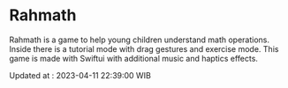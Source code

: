 # Rahmath

Rahmath is a game to help young children understand math operations. Inside there is a tutorial mode with drag gestures and exercise mode. This game is made with Swiftui with additional music and haptics effects.

Updated at : 2023-04-11 22:39:00 WIB